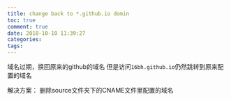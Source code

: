 ```yaml
---
title: change back to *.github.io domin
toc: true
comment: true
date: 2018-10-10 11:39:27
categories:
tags:
---
```




域名过期，换回原来的github的域名
但是访问`16bh.github.io`仍然跳转到原来配置的域名

<!--more-->

解决方案：
删除source文件夹下的CNAME文件里配置的域名